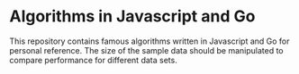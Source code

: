 # Algorithms in Javascript and Go

This repository contains famous algorithms written in Javascript and Go for personal reference. The size of the sample data should be manipulated to compare performance for different data sets.